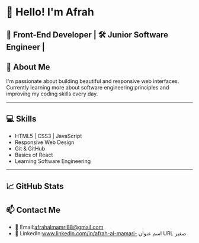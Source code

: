 # 👋 Hello! I'm Afrah

🎯 Front-End Developer | 🛠️ Junior Software Engineer | 
---

## 🧠 About Me

I'm passionate about building beautiful and responsive web interfaces. Currently learning more about software engineering principles and improving my coding skills every day.

---

## 💻 Skills

- HTML5 | CSS3 | JavaScript
- Responsive Web Design
- Git & GitHub
- Basics of React
- Learning Software Engineering

---

## 📈 GitHub Stats

 

## 📫 Contact Me

- 📧 Email:afrahalmamri88@gmail.com
- 💼 LinkedIn:www.linkedin.com/in/afrah-al-mamari-
اسم عنوان URL صغير

